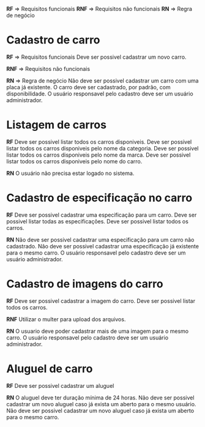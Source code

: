 **RF** => Requisitos funcionais
**RNF** => Requisitos não funcionais
**RN** => Regra de negócio

# Cadastro de carro

**RF** => Requisitos funcionais
Deve ser possivel cadastrar um novo carro.

**RNF** => Requisitos não funcionais

**RN** => Regra de negócio
Não deve ser possivel cadastrar um carro com uma placa já existente.
O carro deve ser cadastrado, por padrão, com disponibilidade.
O usuário responsavel pelo cadastro deve ser um usuário administrador.

# Listagem de carros

**RF**
Deve ser possivel listar todos os carros disponiveis.
Deve ser possivel listar todos os carros disponiveis pelo nome da categoria.
Deve ser possivel listar todos os carros disponiveis pelo nome da marca.
Deve ser possivel listar todos os carros disponiveis pelo nome do carro.

**RN**
O usuário não precisa estar logado no sistema.

# Cadastro de especificação no carro

**RF**
Deve ser possivel cadastrar uma especificação para um carro.
Deve ser possivel listar todas as especificações.
Deve ser possivel listar todos os carros.

**RN**
Não deve ser possivel cadastrar uma especificação para um carro não cadastrado.
Não deve ser possivel cadastrar uma especificação já existente para o mesmo carro.
O usuário responsavel pelo cadastro deve ser um usuário administrador.

# Cadastro de imagens do carro

**RF**
Deve ser possivel cadastrar a imagem do carro.
Deve ser possivel listar todos os carros.

**RNF**
Utilizar o multer para upload dos arquivos.

**RN**
O usuario deve poder cadastrar mais de uma imagem para o mesmo carro.
O usuário responsavel pelo cadastro deve ser um usuário administrador.

# Aluguel de carro

**RF**
Deve ser possivel cadastrar um aluguel

**RN**
O aluguel deve ter duração mínima de 24 horas.
Não deve ser possivel cadastrar um novo aluguel caso já exista um aberto para o mesmo usuário.
Não deve ser possivel cadastrar um novo aluguel caso já exista um aberto para o mesmo carro.